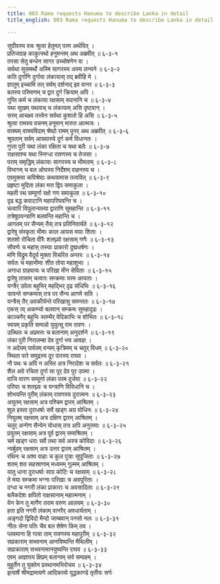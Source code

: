 ```yaml
---
title: 003 Rama requests Hanuma to describe Lanka in detail
title_english: 003 Rama requests Hanuma to describe Lanka in detail

---
```

सुग्रीवस्य वचः श्रुत्वा हेतुमत् परम अर्थवित् ।  
प्रतिजग्राह काकुत्स्थो हनूमन्तम् अथ अब्रवीत् ॥ ६-३-१  
तरसा सेतु बन्धेन सागर उच्चोषणेन वा ।  
सर्वथा सुसमर्थो अस्मि सागरस्य अस्य लन्घने ॥ ६-३-२  
कति दुर्गाणि दुर्गाया लंकायास् तद् ब्रवीहि मे ।  
ज्ञातुम् इच्चामि तत् सर्वम् दर्शनाद् इव वानर ॥ ६-३-३  
बलस्य परिमाणम् च द्वार दुर्ग क्रियाम् अपि ।  
गुप्ति कर्म च लंकाया रक्षसाम् सदनानि च ॥ ६-३-४  
यथा सुखम् यथावच् च लंकायाम् असि दृष्टवान् ।  
सरम् आचक्ष्व तत्त्वेन सर्वथा कुशलो हि असि ॥ ६-३-५  
श्रुत्वा रामस्य वचनम् हनूमान् मारुत आत्मजः ।  
वाक्यम् वाक्यविदाम् श्रेष्ठो रामम् पुनर् अथ अब्रवीत् ॥ ६-३-६  
श्रूयताम् सर्वम् आख्यास्ये दुर्ग कर्म विधानतः ।  
गुप्ता पुरी यथा लंका रक्षिता च यथा बलैः ॥ ६-३-७  
राक्षसाश्च यथा स्निग्धा रावणस्य च तेजसा ।  
पराम् समृद्धिम् लंकायाः सागरस्य च भीमताम् ॥ ६-३-८  
विभागम् च बल ओघस्य निर्देशम् वाहनस्य च ।  
एवमुक्त्वा कपिश्रेष्ठः कथयामास तत्ववित् ॥ ६-३-९  
प्रहृष्टा मुदिता लंका मत्त द्विप समाकुला ।  
महती रथ सम्पूर्णा रक्षो गण समाकुला ॥ ६-३-१०  
दृढ बद्ध कवाटानि महापरिघवन्ति च ।  
चत्वारि विपुलान्यस्या द्वाराणि सुमहान्ति ॥ ६-३-११  
तत्रेषूपयन्त्राणि बलवन्ति महान्ति च ।  
आगतम् पर सैन्यम् तैस् तत्र प्रतिनिवार्यते ॥ ६-३-१२  
द्वारेषु संस्कृता भीमाः काल आयस मयाः शिताः ।  
शतशो रोचिता वीरैः शतघ्न्यो रक्षसाम् गणैः ॥ ६-३-१३  
सौवर्णः च महांस् तस्याः प्राकारो दुष्प्रधर्षणः ।  
मणि विद्रुम वैदूर्य मुक्ता विचरित अन्तरः ॥ ६-३-१४  
सर्वतः च महाभीमाः शीत तोया महाशुभाः ।  
अगाधा ग्राहवत्यः च परिखा मीन सेविताः ॥ ६-३-१५  
द्वारेषु तासाम् चत्वारः सम्क्रमाः परम आयताः ।  
यन्त्रैर् उपेता बहुभिर् महद्भिर् दृढ संधिभिः ॥ ६-३-१६  
त्रायन्ते सम्क्रमास् तत्र पर सैन्य आगमे सति ।  
यन्त्रैस् तैर् अवकीर्यन्ते परिखासु समन्ततः ॥ ६-३-१७  
एकस् त्व् अकम्प्यो बलवान् सम्क्रमः सुमहादृढः ।  
काञ्चनैर् बहुभिः स्तम्भैर् वेदिकाभिः च शोभितः ॥ ६-३-१८  
स्वयम् प्रकृति सम्पन्नो युयुत्सू राम रावणः ।  
उत्थितः च अप्रमत्तः च बलानाम् अनुदर्शने ॥ ६-३-१९  
लंका पुरी निरालम्बा देव दुर्गा भय आवहा ।  
न अदेयम् पार्वतम् वन्यम् कृत्रिमम् च चतुर् विधम् ॥ ६-३-२०  
स्थिता पारे समुद्रस्य दूर पारस्य राघव ।  
नौ पथः च अपि न अस्ति अत्र निरादेशः च सर्वतः ॥ ६-३-२१  
शैल अग्रे रचिता दुर्गा सा पूर् देव पुर उपमा ।  
वाजि वारण सम्पूर्णा लंका परम दुर्जया ॥ ६-३-२२  
परिघाः च शतघ्न्यः च यन्त्राणि विविधानि च ।  
शोभयन्ति पुरीम् लंकाम् रावणस्य दुरात्मनः ॥ ६-३-२३  
अयुतम् रक्षसाम् अत्र पश्चिम द्वारम् आश्रितम् ।  
शूल हस्ता दुराधर्षाः सर्वे खड्ग अग्र योधिनः ॥ ६-३-२४  
नियुतम् रक्षसाम् अत्र दक्षिण द्वारम् आश्रितम् ।  
चतुर् अन्गेण सैन्येन योधास् तत्र अपि अनुत्तमाः ॥ ६-३-२५  
प्रयुतम् रक्षसाम् अत्र पूर्व द्वारम् समाश्रितम् ।  
चर्म खड्ग धराः सर्वे तथा सर्व अस्त्र कोविदाः ॥ ६-३-२६  
न्यर्बुदम् रक्षसाम् अत्र उत्तर द्वारम् आश्रितम् ।  
रथिनः च अश्व वाहाः च कुल पुत्राः सुपूजिताः ॥ ६-३-२७  
शतम् शत सहस्राणाम् मध्यमम् गुल्मम् आश्रितम् ।  
यातु धाना दुराधर्षाः साग्र कोटिः च रक्षसाम् ॥ ६-३-२८  
ते मया सम्क्रमा भग्नाः परिखाः च अवपूरिताः ।  
दग्धा च नगरी लंका प्राकाराः च अवसादिताः ॥ ६-३-२९  
बलैकदेशः क्षपितो राक्षसानाम् महात्मनाम् ।  
येन केन तु मार्गेण तराम वरुण आलयम् ॥ ६-३-३०  
हता इति नगरी लंकाम् वानरैर् अवधार्यताम् ।  
अङ्गदो द्विविदो मैन्दो जाम्बवान् पनसो नलः ॥ ६-३-३१  
नीलः सेना पतिः चैव बल शेषेण किम् तव ।  
प्लवमाना हि गत्वा ताम् रावणस्य महापुरीम् ॥ ६-३-३२  
सप्रकाराम् सभवनाम् आनयिष्यन्ति मैथिलीम् ।  
सप्राकाराम् सभवनामानयुष्यन्ति राघव ॥ ६-३-३३  
एवम् आज्ञापय क्षिप्रम् बलानाम् सर्व सम्ग्रहम् ।  
मुहूर्तेन तु युक्तेन प्रस्थानमभिरोचय ॥ ६-३-३४  
इत्यार्षे श्रीमद्रामायणे आदिकाव्ये युद्धकाण्डे तृतीयः सर्गः